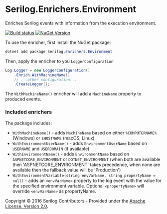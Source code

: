 # Serilog.Enrichers.Environment

Enriches Serilog events with information from the execution environment.
 
[![Build status](https://ci.appveyor.com/api/projects/status/yfbvbdxd5vwh6955?svg=true)](https://ci.appveyor.com/project/serilog/serilog-enrichers-environment) [![NuGet Version](http://img.shields.io/nuget/v/Serilog.Enrichers.Environment.svg?style=flat)](https://www.nuget.org/packages/Serilog.Enrichers.Environment/)

To use the enricher, first install the NuGet package:

```powershell
dotnet add package Serilog.Enrichers.Environment
```

Then, apply the enricher to you `LoggerConfiguration`:

```csharp
Log.Logger = new LoggerConfiguration()
    .Enrich.WithMachineName()
    // ...other configuration...
    .CreateLogger();
```

The `WithMachineName()` enricher will add a `MachineName` property to produced events.

### Included enrichers

The package includes:

 * `WithMachineName()` - adds `MachineName` based on either `%COMPUTERNAME%` (Windows) or `$HOSTNAME` (macOS, Linux)
 * `WithEnvironmentUserName()` - adds `EnvironmentUserName` based on `USERNAME` and `USERDOMAIN` (if available)
 * `WithEnvironmentName()` - adds `EnvironmentName` based on `ASPNETCORE_ENVIRONMENT` or `DOTNET_ENVIRONMENT` (when both are available then 'ASPNETCORE_ENVIRONMENT' takes precedence, when none are available then the fallback value will be 'Production')
 * `WithEnvironmentVariable(string envVarName, string propertyName = null)` - adds an `<envVarName>` property to the log event with the value for the specified environment variable. Optional `<propertyName>` will override `<envVarName>` as propertyName.

Copyright &copy; 2016 Serilog Contributors - Provided under the [Apache License, Version 2.0](http://apache.org/licenses/LICENSE-2.0.html).

